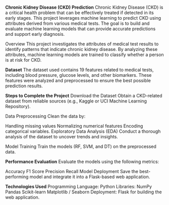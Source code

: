 **Chronic Kidney Disease (CKD) Prediction**
Chronic Kidney Disease (CKD) is a critical health problem that can be effectively treated if detected in its early stages. This project leverages machine learning to predict CKD using attributes derived from various medical tests. The goal is to build and evaluate machine learning models that can provide accurate predictions and support early diagnosis.

Overview
This project investigates the attributes of medical test results to identify patterns that indicate chronic kidney disease. By analyzing these attributes, machine learning models are trained to classify whether a person is at risk for CKD.

**Dataset**
The dataset used contains 19 features related to medical tests, including blood pressure, glucose levels, and other biomarkers. These features were analyzed and preprocessed to ensure the best possible prediction results.

**Steps to Complete the Project**
Download the Dataset
Obtain a CKD-related dataset from reliable sources (e.g., Kaggle or UCI Machine Learning Repository).

Data Preprocessing
Clean the data by:

Handling missing values
Normalizing numerical features
Encoding categorical variables.
Exploratory Data Analysis (EDA)
Conduct a thorough analysis of the dataset to uncover trends and insights.

Model Training
Train the models (RF, SVM, and DT) on the preprocessed data.

**Performance Evaluation**
Evaluate the models using the following metrics:

Accuracy
F1 Score
Precision
Recall
Model Deployment
Save the best-performing model and integrate it into a Flask-based web application.

**Technologies Used**
Programming Language: Python
Libraries:
NumPy
Pandas
Scikit-learn
Matplotlib / Seaborn
Deployment:
Flask for building the web application.
